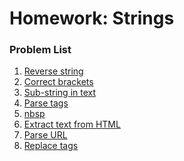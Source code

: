 Homework: Strings
=================

### Problem List

1. [Reverse string](./01.ReverseString)
1. [Correct brackets](./02.CorrectBrackets)
1. [Sub-string in text](./03.Sub-stringInText)
1. [Parse tags](./04.ParseTags)
1. [nbsp](./05.nbsp)
1. [Extract text from HTML](./06.ExtractTextFromHTML)
1. [Parse URL](./07.ParseURL)
1. [Replace tags](./08.ReplaceTags)